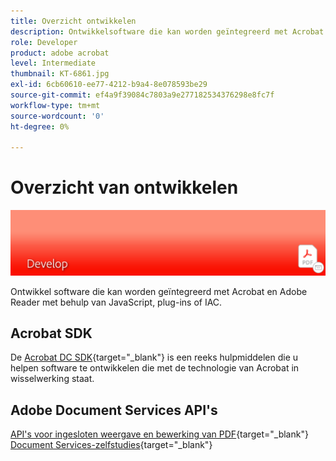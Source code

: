 ```yaml
---
title: Overzicht ontwikkelen
description: Ontwikkelsoftware die kan worden geïntegreerd met Acrobat en Adobe Reader met behulp van JavaScript, plug-ins of IAC
role: Developer
product: adobe acrobat
level: Intermediate
thumbnail: KT-6861.jpg
exl-id: 6cb60610-ee77-4212-b9a4-8e078593be29
source-git-commit: ef4a9f39084c7803a9e277182534376298e8fc7f
workflow-type: tm+mt
source-wordcount: '0'
ht-degree: 0%

---
```


# Overzicht van ontwikkelen

![Acrobat-ontwikkelafbeelding](../assets/Hero-Develop.png)

Ontwikkel software die kan worden geïntegreerd met Acrobat en Adobe Reader met behulp van JavaScript, plug-ins of IAC.

## Acrobat SDK

De [Acrobat DC SDK](https://www.adobe.io/apis/documentcloud/acrobat.html){target=&quot;_blank&quot;} is een reeks hulpmiddelen die u helpen software te ontwikkelen die met de technologie van Acrobat in wisselwerking staat.

## Adobe Document Services API&#39;s

[API&#39;s voor ingesloten weergave en bewerking van PDF](https://www.adobe.io/apis/documentcloud/dcsdk/){target=&quot;_blank&quot;} 
[Document Services-zelfstudies](https://experienceleague.adobe.com/docs/document-services/tutorials/overview.html){target=&quot;_blank&quot;}
